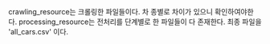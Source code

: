 crawling_resource는 크롤링한 파일들이다. 차 종별로 차이가 있으니 확인하여야한다.
processing_resource는 전처리를 단계별로 한 파일들이 다 존재한다.
최종 파일을 'all_cars.csv' 이다.
